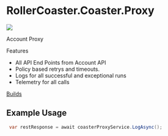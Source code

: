 # RollerCoaster.Coaster.Proxy

<a href="https://www.nuget.org/packages/RollerCoaster.Coaster.Proxy/">
    <img src="https://img.shields.io/nuget/v/RollerCoaster.Coaster.Proxy">
</a>

Account Proxy

Features
* All API End Points from Account API
* Policy based retrys and timeouts.
* Logs for all successful and exceptional runs
* Telemetry for all calls

<a href="https://dev.azure.com/marksamdickinson/DickinsonBros/_build?definitionScope=%5CRollerCoaster.Coaster.Proxy">Builds</a>

<h2>Example Usage</h2>

```C#
 var restResponse = await coasterProxyService.LogAsync();
```

